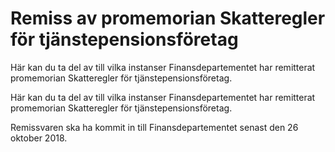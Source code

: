 # Remiss av promemorian Skatteregler för tjänstepensionsföretag

Här kan du ta del av till vilka instanser Finansdepartementet har remitterat promemorian Skatteregler för tjänstepensionsföretag.

Här kan du ta del av till vilka instanser Finansdepartementet har remitterat promemorian Skatteregler för tjänstepensionsföretag.

Remissvaren ska ha kommit in till Finansdepartementet senast den
26 oktober 2018.
